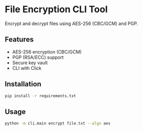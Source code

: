 # File Encryption CLI Tool

Encrypt and decrypt files using AES-256 (CBC/GCM) and PGP.

## Features
- AES-256 encryption (CBC/GCM)
- PGP (RSA/ECC) support
- Secure key vault
- CLI with Click

## Installation
```bash
pip install -r requirements.txt
```

## Usage
```bash
python -m cli.main encrypt file.txt --algo aes
```